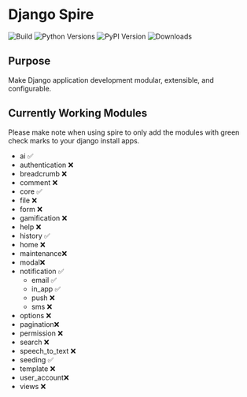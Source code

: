 # Django Spire

![Build](https://img.shields.io/github/actions/workflow/status/stratusadv/django-spire/run_tests.yml)
![Python Versions](https://img.shields.io/pypi/pyversions/django-spire)
![PyPI Version](https://img.shields.io/pypi/v/django-spire)
![Downloads](https://img.shields.io/pypi/dm/django-spire)

## Purpose

Make Django application development modular, extensible, and configurable.

## Currently Working Modules

Please make note when using spire to only add the modules with green check marks to your django install apps.

  - ai ✅
  - authentication ❌
  - breadcrumb ❌
  - comment ❌
  - core ✅
  - file ❌
  - form ❌
  - gamification ❌
  - help ❌
  - history ✅
  - home ❌
  - maintenance❌
  - modal❌
  - notification ✅
    - email ✅
    - in_app ✅
    - push ❌
    - sms ❌
  - options ❌
  - pagination❌
  - permission ❌
  - search ❌
  - speech_to_text ❌
  - seeding ✅
  - template ❌
  - user_account❌
  - views ❌
